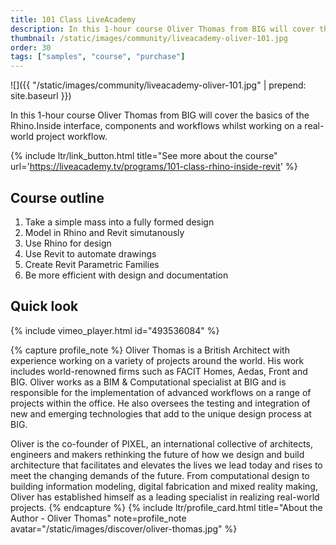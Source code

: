 ```yaml
---
title: 101 Class LiveAcademy
description: In this 1-hour course Oliver Thomas from BIG will cover the basics of the Rhino.Inside interface, components and workflows whilst working on a real-world project workflow.
thumbnail: /static/images/community/liveacademy-oliver-101.jpg
order: 30
tags: ["samples", "course", "purchase"]
---
```


<!-- intro video -->
![]({{ "/static/images/community/liveacademy-oliver-101.jpg" | prepend: site.baseurl }})

In this 1-hour course Oliver Thomas from BIG will cover the basics of the Rhino.Inside interface, components and workflows whilst working on a real-world project workflow.

{% include ltr/link_button.html title="See more about the course" url='https://liveacademy.tv/programs/101-class-rhino-inside-revit' %}

## Course outline

1. Take a simple mass into a fully formed design
2. Model in Rhino and Revit simutanously
3. Use Rhino for design
4. Use Revit to automate drawings
5. Create Revit Parametric Families
6. Be more efficient with design and documentation

## Quick look

{% include vimeo_player.html id="493536084" %}

{% capture profile_note %}
Oliver Thomas is a British Architect with experience working on a variety of projects around the world. His work includes world-renowned firms such as FACIT Homes, Aedas, Front and BIG. Oliver works as a BIM & Computational specialist at BIG and is responsible for the implementation of advanced workflows on a range of projects within the office. He also oversees the testing and integration of new and emerging technologies that add to the unique design process at BIG.

Oliver is the co-founder of PIXEL, an international collective of architects, engineers and makers rethinking the future of how we design and build architecture that facilitates and elevates the lives we lead today and rises to meet the changing demands of the future. From computational design to building information modeling, digital fabrication and mixed reality making, Oliver has established himself as a leading specialist in realizing real-world projects.
{% endcapture %}
{% include ltr/profile_card.html title="About the Author - Oliver Thomas" note=profile_note avatar="/static/images/discover/oliver-thomas.jpg" %}
